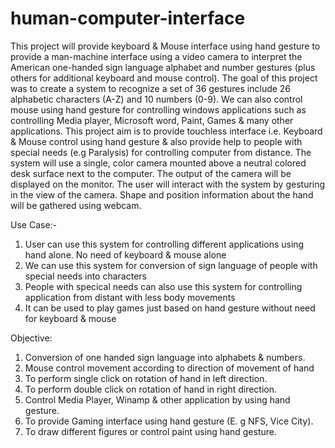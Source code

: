 # human-computer-interface
This project will provide keyboard & Mouse interface using hand gesture to provide a man-machine interface using a video camera to interpret the American one-handed sign language alphabet and number gestures (plus others for additional keyboard and mouse control). The goal of this project was to create a system to recognize a set of 36 gestures include 26 alphabetic characters (A-Z) and 10 numbers (0-9). We can also control mouse using hand gesture for controlling windows applications such as controlling Media player, Microsoft word, Paint, Games & many other applications.
This project aim is to provide touchless interface i.e. Keyboard & Mouse control using hand gesture & also provide help to people with special needs (e.g Paralysis) for controlling computer from distance. 
The system will use a single, color camera mounted above a neutral colored desk surface next to the computer. The output of the camera will be displayed on the monitor. The user will interact with the system by gesturing in the view of the camera. Shape and position information about the hand will be gathered using webcam. 


Use Case:-

1. User can use this system for controlling different applications using hand alone. No need of keyboard & mouse alone
2. We can use this system for conversion of sign language of people with special needs into characters
3. People with specical needs can also use this system for controlling application from distant with less body movements
4. It can be used to play games just based on hand gesture without need for keyboard & mouse


Objective: 

1. Conversion of one handed sign language into alphabets & numbers.
2. Mouse control movement according to direction of movement of hand
3. To perform single click on rotation of hand in left direction.
4. To perform double click on rotation of hand in right direction.
5. Control Media Player, Winamp & other application by using hand gesture.  
6. To provide Gaming interface using hand gesture (E. g NFS, Vice City).
7. To draw different figures or control paint using hand gesture. 
